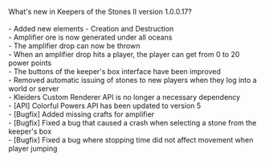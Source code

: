 What's new in Keepers of the Stones II version 1.0.0.17?<br />
<br />- Added new elements - Creation and Destruction
<br />- Amplifier ore is now generated under all oceans
<br />- The amplifier drop can now be thrown
<br />- When an amplifier drop hits a player, the player can get from 0 to 20 power points
<br />- The buttons of the keeper's box interface have been improved
<br />- Removed automatic issuing of stones to new players when they log into a world or server
<br />- Kleiders Custom Renderer API is no longer a necessary dependency
<br />- [API] Colorful Powers API has been updated to version 5
<br />- [Bugfix] Added missing crafts for amplifier
<br />- [Bugfix] Fixed a bug that caused a crash when selecting a stone from the keeper's box
<br />- [Bugfix] Fixed a bug where stopping time did not affect movement when player jumping
